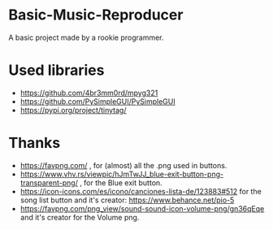 # Basic-Music-Reproducer
A basic project made by a rookie programmer.

# Used libraries
- https://github.com/4br3mm0rd/mpyg321
- https://github.com/PySimpleGUI/PySimpleGUI
- https://pypi.org/project/tinytag/
# Thanks
- https://favpng.com/ , for (almost) all the .png used in buttons.
- https://www.vhv.rs/viewpic/hJmTwJJ_blue-exit-button-png-transparent-png/ , for the Blue exit button.
- https://icon-icons.com/es/icono/canciones-lista-de/123883#512 for the song list button and it's creator: https://www.behance.net/pio-5
- https://favpng.com/png_view/sound-sound-icon-volume-png/gn36qEqe and it's creator for the Volume png.
